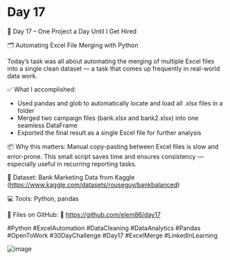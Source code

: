 # Day 17

🎯 Day 17 – One Project a Day Until I Get Hired

🗂️ Automating Excel File Merging with Python

Today’s task was all about automating the merging of multiple Excel files into a single clean dataset — a task that comes up frequently in real-world data work.

✅ What I accomplished:

  - Used pandas and glob to automatically locate and load all .xlsx files in a folder
  - Merged two campaign files (bank.xlsx and bank2.xlsx) into one seamless DataFrame
  - Exported the final result as a single Excel file for further analysis

📦 Why this matters: Manual copy-pasting between Excel files is slow and error-prone. This small script saves time and ensures consistency — especially useful in recurring reporting tasks.

📁 Dataset: Bank Marketing Data from Kaggle (https://www.kaggle.com/datasets/rouseguy/bankbalanced)

💻 Tools: Python, pandas

📂 Files on GitHub: 🔗 https://github.com/elem86/day17

#Python #ExcelAutomation #DataCleaning #DataAnalytics #Pandas #OpenToWork #30DayChallenge #Day17 #ExcelMerge #LinkedInLearning

![image](https://github.com/user-attachments/assets/e47d4093-946d-4d29-b321-ad889a127b7a)
